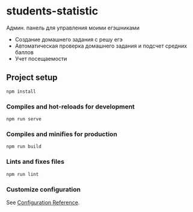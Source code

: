 # students-statistic
Админ. панель для управления моими егэшниками

- Создание домашнего задания с решу егэ
- Автоматическая проверка домашнего задания и подсчет средних баллов
- Учет посещаемости

## Project setup
```
npm install
```

### Compiles and hot-reloads for development
```
npm run serve
```

### Compiles and minifies for production
```
npm run build
```

### Lints and fixes files
```
npm run lint
```

### Customize configuration
See [Configuration Reference](https://cli.vuejs.org/config/).
